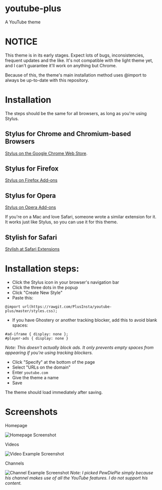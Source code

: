 # youtube-plus
A YouTube theme

# NOTICE
This theme is in its early stages. Expect lots of bugs, inconsistencies, frequent updates and the like. It's not compatible with the light theme yet, and I can't guarantee it'll work on anything but Chrome.

Because of this, the theme's main installation method uses @import to always be up-to-date with this repository.

# Installation
The steps should be the same for all browsers, as long as you're using Stylus.
## Stylus for Chrome and Chromium-based Browsers
[Stylus on the Google Chrome Web Store](https://chrome.google.com/webstore/detail/stylus/clngdbkpkpeebahjckkjfobafhncgmne).
## Stylus for Firefox
[Stylus on Firefox Add-ons](https://addons.mozilla.org/en-US/firefox/addon/styl-us/)
## Stylus for Opera
[Stylus on Opera Add-ons](https://addons.opera.com/en/extensions/details/stylus/)

If you're on a Mac and love Safari, someone wrote a similar extension for it. It works just like Stylus, so you can use it for this theme.
## Stylish for Safari
[Stylish at Safari Extensions](https://safari-extensions.apple.com/details/?id=com.sobolev.stylish-5555L95H45)

# Installation steps:
- Click the Stylus icon in your browser's navigation bar
- Click the three dots in the popup
- Click "Create New Style"
- Paste this:
```
@import url(https://rawgit.com/PlusInsta/youtube-plus/master/styles.css);
```
- If you have Ghostery or another tracking blocker, add this to avoid blank spaces:
```
#ad-iframe { display: none };
#player-ads { display: none }
```
_Note: This doesn't actually block ads. It only prevents empty spaces from appearing if you're using tracking blockers._
- Click "Specify" at the bottom of the page
- Select "URLs on the domain"
- Enter `youtube.com`
- Give the theme a name
- Save

The theme should load immediately after saving.

# Screenshots
Homepage

![Homepage Screenshot](https://dl.dropboxusercontent.com/s/rhbc8ywonxpmk2x/HomepageSS.png)

Videos

![Video Example Screenshot](https://dl.dropboxusercontent.com/s/lignkzrftward20/VideoSS.png)

Channels

![Channel Example Screenshot](https://dl.dropboxusercontent.com/s/ivxm12o6gqkbhp6/ChannelSS.png)
_Note: I picked PewDiePie simply because his channel makes use of all the YouTube features. I do not support his content._
